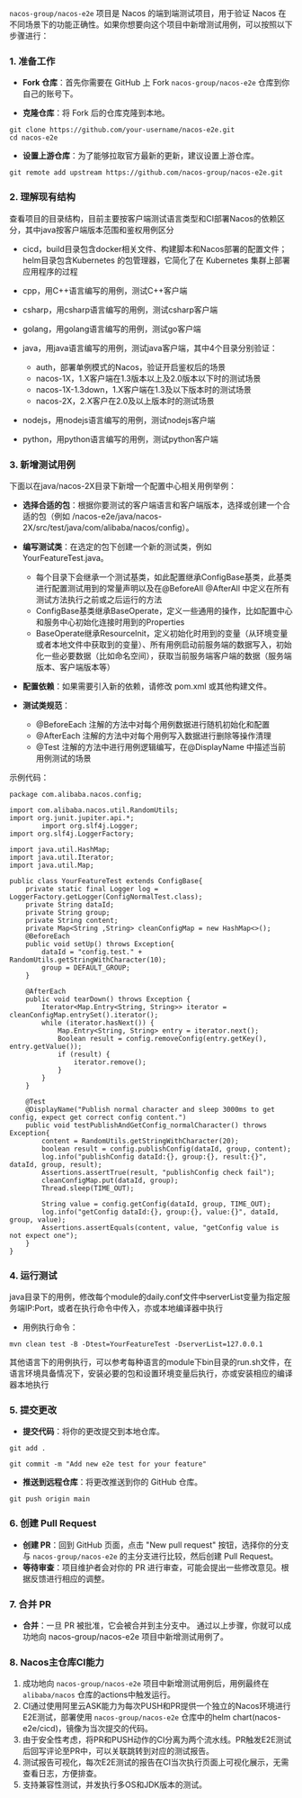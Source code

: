 `nacos-group/nacos-e2e` 项目是 Nacos 的端到端测试项目，用于验证 Nacos 在不同场景下的功能正确性。如果你想要向这个项目中新增测试用例，可以按照以下步骤进行：
### 1. 准备工作
*  **Fork 仓库**：首先你需要在 GitHub 上 Fork `nacos-group/nacos-e2e` 仓库到你自己的账号下。 

*  **克隆仓库**：将 Fork 后的仓库克隆到本地。

```
git clone https://github.com/your-username/nacos-e2e.git
cd nacos-e2e 
```

*  **设置上游仓库**：为了能够拉取官方最新的更新，建议设置上游仓库。

```
git remote add upstream https://github.com/nacos-group/nacos-e2e.git
```

### 2. 理解现有结构
   查看项目的目录结构，目前主要按客户端测试语言类型和CI部署Nacos的依赖区分，其中java按客户端版本范围和鉴权用例区分

* cicd，build目录包含docker相关文件、构建脚本和Nacos部署的配置文件；helm目录包含Kubernetes 的包管理器，它简化了在 Kubernetes 集群上部署应用程序的过程

* cpp，用C++语言编写的用例，测试C++客户端

* csharp，用csharp语言编写的用例，测试csharp客户端

* golang，用golang语言编写的用例，测试go客户端

* java，用java语言编写的用例，测试java客户端，其中4个目录分别验证：
  * auth，部署单例模式的Nacos，验证开启鉴权后的场景 
  * nacos-1X，1.X客户端在1.3版本以上及2.0版本以下时的测试场景
  * nacos-1X-1.3down，1.X客户端在1.3及以下版本时的测试场景
  * nacos-2X，2.X客户在2.0及以上版本时的测试场景
     
* nodejs，用nodejs语言编写的用例，测试nodejs客户端

* python，用python语言编写的用例，测试python客户端

### 3. 新增测试用例
   下面以在java/nacos-2X目录下新增一个配置中心相关用例举例：
*  **选择合适的包**：根据你要测试的客户端语言和客户端版本，选择或创建一个合适的包（例如 /nacos-e2e/java/nacos-2X/src/test/java/com/alibaba/nacos/config）。
    
* **编写测试类**：在选定的包下创建一个新的测试类，例如 YourFeatureTest.java。
   
  *  每个目录下会继承一个测试基类，如此配置继承ConfigBase基类，此基类进行配置测试用到的常量声明以及在@BeforeAll  @AfterAll 中定义在所有测试方法执行之前或之后运行的方法
  *  ConfigBase基类继承BaseOperate，定义一些通用的操作，比如配置中心和服务中心初始化连接时用到的Properties
  *  BaseOperate继承ResourceInit，定义初始化时用到的变量（从环境变量或者本地文件中获取到的变量）、所有用例启动前服务端的数据写入，初始化一些必要数据（比如命名空间），获取当前服务端客户端的数据（服务端版本、客户端版本等）
     
* **配置依赖**：如果需要引入新的依赖，请修改 pom.xml 或其他构建文件。

* **测试类规范**：
  *  @BeforeEach 注解的方法中对每个用例数据进行随机初始化和配置
  *  @AfterEach 注解的方法中对每个用例写入数据进行删除等操作清理
  *  @Test 注解的方法中进行用例逻辑编写，在@DisplayName 中描述当前用例测试的场景

示例代码：
```
package com.alibaba.nacos.config;

import com.alibaba.nacos.util.RandomUtils;
import org.junit.jupiter.api.*;
        import org.slf4j.Logger;
import org.slf4j.LoggerFactory;

import java.util.HashMap;
import java.util.Iterator;
import java.util.Map;

public class YourFeatureTest extends ConfigBase{
    private static final Logger log = LoggerFactory.getLogger(ConfigNormalTest.class);
    private String dataId;
    private String group;
    private String content;
    private Map<String ,String> cleanConfigMap = new HashMap<>();
    @BeforeEach
    public void setUp() throws Exception{
        dataId = "config.test." + RandomUtils.getStringWithCharacter(10);
        group = DEFAULT_GROUP;
    }

    @AfterEach
    public void tearDown() throws Exception {
        Iterator<Map.Entry<String, String>> iterator = cleanConfigMap.entrySet().iterator();
        while (iterator.hasNext()) {
            Map.Entry<String, String> entry = iterator.next();
            Boolean result = config.removeConfig(entry.getKey(), entry.getValue());
            if (result) {
                iterator.remove();
            }
        }
    }

    @Test
    @DisplayName("Publish normal character and sleep 3000ms to get config, expect get correct config content.")
    public void testPublishAndGetConfig_normalCharacter() throws Exception{
        content = RandomUtils.getStringWithCharacter(20);
        boolean result = config.publishConfig(dataId, group, content);
        log.info("publishConfig dataId:{}, group:{}, result:{}", dataId, group, result);
        Assertions.assertTrue(result, "publishConfig check fail");
        cleanConfigMap.put(dataId, group);
        Thread.sleep(TIME_OUT);

        String value = config.getConfig(dataId, group, TIME_OUT);
        log.info("getConfig dataId:{}, group:{}, value:{}", dataId, group, value);
        Assertions.assertEquals(content, value, "getConfig value is not expect one");
    }
}
```

### 4. 运行测试

   java目录下的用例，修改每个module的daily.conf文件中serverList变量为指定服务端IP:Port，或者在执行命令中传入，亦或本地编译器中执行

* 用例执行命令：
    
```
mvn clean test -B -Dtest=YourFeatureTest -DserverList=127.0.0.1
```

其他语言下的用例执行，可以参考每种语言的module下bin目录的run.sh文件，在语言环境具备情况下，安装必要的包和设置环境变量后执行，亦或安装相应的编译器本地执行

### 5. 提交更改
* **提交代码**：将你的更改提交到本地仓库。

```
git add .

git commit -m "Add new e2e test for your feature"
```

* **推送到远程仓库**：将更改推送到你的 GitHub 仓库。
```
git push origin main
```

### 6. 创建 Pull Request

* **创建 PR**：回到 GitHub 页面，点击 "New pull request" 按钮，选择你的分支与 `nacos-group/nacos-e2e` 的主分支进行比较，然后创建 Pull Request。
* **等待审查**：项目维护者会对你的 PR 进行审查，可能会提出一些修改意见。根据反馈进行相应的调整。

### 7. 合并 PR
* **合并**：一旦 PR 被批准，它会被合并到主分支中。
   通过以上步骤，你就可以成功地向 nacos-group/nacos-e2e 项目中新增测试用例了。

### 8. Nacos主仓库CI能力
1. 成功地向 `nacos-group/nacos-e2e` 项目中新增测试用例后，用例最终在 `alibaba/nacos` 仓库的actions中触发运行。
2. CI通过使用阿里云ASK能力为每次PUSH和PR提供一个独立的Nacos环境进行E2E测试，部署使用 `nacos-group/nacos-e2e` 仓库中的helm chart(nacos-e2e/cicd)，镜像为当次提交的代码。
3. 由于安全性考虑，将PR和PUSH动作的CI分离为两个流水线。PR触发E2E测试后回写评论至PR中，可以关联跳转到对应的测试报告。
4. 测试报告可视化，每次E2E测试的报告在CI当次执行页面上可视化展示，无需查看日志，方便排查。
5. 支持兼容性测试，并发执行多OS和JDK版本的测试。